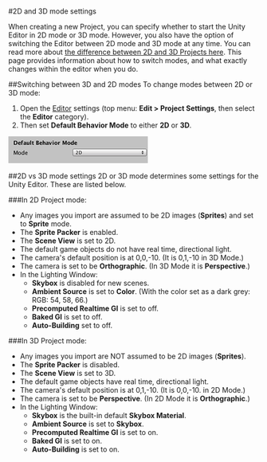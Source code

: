 #
#2D and 3D mode settings

When creating a new Project, you can specify whether to start the Unity Editor in 2D mode or 3D mode. However, you also have the option of switching the Editor between 2D mode and 3D mode at any time. You can read more about [the difference between 2D and 3D Projects here](2Dor3D). This page provides information about how to switch modes, and what exactly changes within the editor when you do.

##Switching between 3D and 2D modes
To change modes between 2D or 3D mode:

1. Open the [Editor](class-EditorManager) settings (top menu: __Edit > Project Settings__, then select the __Editor__ category). 
2. Then set __Default Behavior Mode__ to either __2D__ or __3D__. 

![Use the Default Behavior Mode setting in the Editor settings to set the Project to 2D or 3D](../uploads/Main/BehaviorMode.png) 


##2D vs 3D mode settings
2D or 3D  mode determines some settings for the Unity Editor. These are listed below.

###In 2D Project mode:
* Any images you import are assumed to be 2D images (__Sprites__) and set to __Sprite__ mode.
* The __Sprite Packer__ is enabled.
* The __Scene View__ is set to 2D.
* The default game objects do not have real time, directional light.
* The camera's default position is at 0,0,-10. (It is 0,1,-10 in 3D Mode.)
* The camera is set to be __Orthographic__. (In 3D Mode it is __Perspective__.)
* In the Lighting Window:
    * __Skybox__ is disabled for new scenes.
    * __Ambient Source__ is set to __Color__. (With the color set as a dark grey: RGB: 54, 58, 66.)
    * __Precomputed Realtime GI__ is set to off.
    * __Baked GI__ is set to off.
    * __Auto-Building__ set to off.

###In 3D Project mode:
* Any images you import are NOT assumed to be 2D images (__Sprites__).
* The __Sprite Packer__ is disabled.
* The __Scene View__ is set to 3D.
* The default game objects have real time, directional light.
* The camera's default position is at 0,1,-10. (It is 0,0,-10. in 2D Mode.)
* The camera is set to be __Perspective__. (In 2D Mode it is __Orthographic__.)
* In the Lighting Window:
    * __Skybox__ is the built-in default __Skybox Material__.
    * __Ambient Source__ is set to __Skybox__.
    * __Precomputed Realtime GI__ is set to on.
    * __Baked GI__ is set to on.
    * __Auto-Building__ is set to on.
